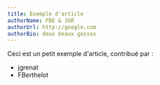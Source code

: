 ```yaml
---
title: Exemple d'article
authorName: FBE & JGR
authorUrl: http://google.com
authorBio: deux beaux gosses
---
```


Ceci est un petit exemple d'article, contribué par :

- jgrenat
- FBerthelot
